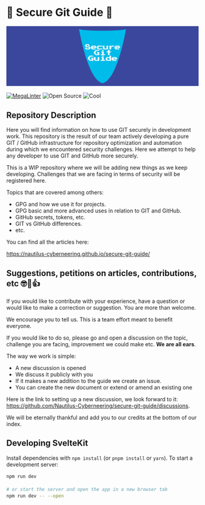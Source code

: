 # 🚨 Secure Git Guide 🚨

![Index header](./media/HEADER/SGG-IndexHeader-1600x500.jpg)

[![MegaLinter](https://github.com/Nautilus-Cyberneering/GPG-Bootcamp/actions/workflows/mega-linter.yml/badge.svg)](https://github.com/Nautilus-Cyberneering/GPG-Bootcamp/actions/workflows/mega-linter.yml)
![Open Source](https://badgen.net/badge/Open%20Source/100%25/DA2CE7)
![Cool](https://badgen.net/badge/Cool/100%25/FF7F50)

## Repository Description

Here you will find information on how to use GIT securely in development work.
This repository is the result of our team actively developing a pure GIT / GitHub infrastructure for repository optimization and automation during which we encountered security challenges.
Here we attempt to help any developer to use GIT and GitHub more securely.

This is a WIP repository where we will be adding new things as we keep developing.
Challenges that we are facing in terms of security will be registered here.

Topics that are covered among others:

- GPG and how we use it for projects.
- GPG basic and more advanced uses in relation to GIT and GitHub.
- GitHub secrets, tokens, etc.
- GIT vs GitHub differences.
- etc.

You can find all the articles here:

<https://nautilus-cyberneering.github.io/secure-git-guide/>

## Suggestions, petitions on articles, contributions, etc 🤓🤡👍

If you would like to contribute with your experience, have a question or would like to make a correction or suggestion. You are more than welcome.

We encourage you to tell us. This is a team effort meant to benefit everyone.

If you would like to do so, please go and open a discussion on the topic, challenge you are facing, improvement we could make etc. **We are all ears**.

The way we work is simple:

- A new discussion is opened
- We discuss it publicly with you
- If it makes a new addition to the guide we create an issue.
- You can create the new document or extend or amend an existing one

Here is the link to setting up a new discussion, we look forward to it: <https://github.com/Nautilus-Cyberneering/secure-git-guide/discussions>.

We will be eternally thankful and add you to our credits at the bottom of our index.

## Developing SvelteKit

Install dependencies with `npm install` (or `pnpm install` or `yarn`). To start a development server:

```bash
npm run dev

# or start the server and open the app in a new browser tab
npm run dev -- --open
```
